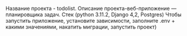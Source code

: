 Название проекта - todolist.
Описание проекта-веб-приложение — планировщика задач.
Стек (python 3.11.2, Django 4,2, Postgres)
Чтобы запустить приложение, установите зависимости, заполните .env + какими значениями,
накатить миграции, запустить проект)


